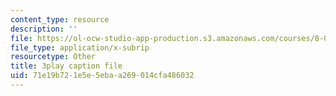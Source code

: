 ```yaml
---
content_type: resource
description: ''
file: https://ol-ocw-studio-app-production.s3.amazonaws.com/courses/8-06-quantum-physics-iii-spring-2018/71e19b721e5e5ebaa269014cfa486032_KYabRbRR-dU.vtt
file_type: application/x-subrip
resourcetype: Other
title: 3play caption file
uid: 71e19b72-1e5e-5eba-a269-014cfa486032
---
```


